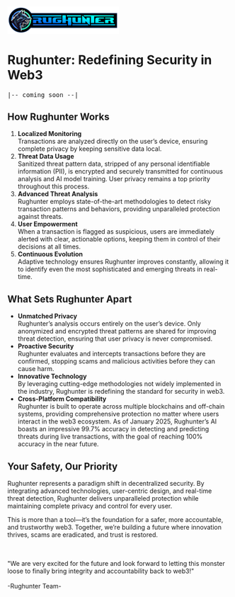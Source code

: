 <img src="rh1.png" width=50%></img>
<P>
<h1>Rughunter: Redefining Security in Web3</h1>
<TT>|-- coming soon --|</TT>
<h2>How Rughunter Works</h2>
<ol>
    <li>
        <strong>Localized Monitoring</strong><br>
        Transactions are analyzed directly on the user’s device, ensuring complete privacy by keeping sensitive data local.
    </li>
    <li>
        <strong>Threat Data Usage</strong><br>
        Sanitized threat pattern data, stripped of any personal identifiable information (PII), is encrypted and securely transmitted for continuous analysis and AI model training. User privacy remains a top priority throughout this process.
    </li>
    <li>
        <strong>Advanced Threat Analysis</strong><br>
        Rughunter employs state-of-the-art methodologies to detect risky transaction patterns and behaviors, providing unparalleled protection against threats.
    </li>
    <li>
        <strong>User Empowerment</strong><br>
        When a transaction is flagged as suspicious, users are immediately alerted with clear, actionable options, keeping them in control of their decisions at all times.
    </li>
    <li>
        <strong>Continuous Evolution</strong><br>
        Adaptive technology ensures Rughunter improves constantly, allowing it to identify even the most sophisticated and emerging threats in real-time.
    </li>
</ol>

<h2>What Sets Rughunter Apart</h2>
<ul>
    <li>
        <strong>Unmatched Privacy</strong><br>
        Rughunter’s analysis occurs entirely on the user’s device. Only anonymized and encrypted threat patterns are shared for improving threat detection, ensuring that user privacy is never compromised.
    </li>
    <li>
        <strong>Proactive Security</strong><br>
        Rughunter evaluates and intercepts transactions before they are confirmed, stopping scams and malicious activities before they can cause harm.
    </li>
    <li>
        <strong>Innovative Technology</strong><br>
        By leveraging cutting-edge methodologies not widely implemented in the industry, Rughunter is redefining the standard for security in web3.
    </li>
    <li>
        <strong>Cross-Platform Compatibility</strong><br>
        Rughunter is built to operate across multiple blockchains and off-chain systems, providing comprehensive protection no matter where users interact in the web3 ecosystem. As of January 2025, Rughunter’s AI boasts an impressive 99.7% accuracy in detecting and predicting threats during live transactions, with the goal of reaching 100% accuracy in the near future.
    </li>
</ul>

<h2>Your Safety, Our Priority</h2>
<p>
    Rughunter represents a paradigm shift in decentralized security. By integrating advanced technologies, user-centric design, and real-time threat detection, Rughunter delivers unparalleled protection while maintaining complete privacy and control for every user.
</p>
<p>
    This is more than a tool—it’s the foundation for a safer, more accountable, and trustworthy web3. Together, we’re building a future where innovation thrives, scams are eradicated, and trust is restored.
</p>
<BR><BR>
"We are very excited for the future and look forward to letting this monster loose to finally bring integrity and accountability back to web3!"
<br><br>
-Rughunter Team-
